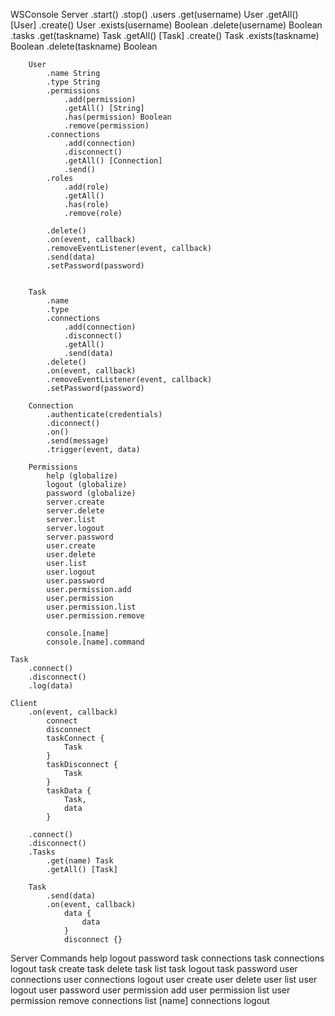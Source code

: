 
WSConsole
	Server
		.start()
		.stop()
		.users
			.get(username) User
			.getAll() [User]
			.create() User
			.exists(username) Boolean
			.delete(username) Boolean
		.tasks
			.get(taskname) Task
			.getAll() [Task]
			.create() Task
			.exists(taskname) Boolean
			.delete(taskname) Boolean

		User
			.name String
			.type String
			.permissions
				.add(permission)
				.getAll() [String]
				.has(permission) Boolean
				.remove(permission)
			.connections
				.add(connection)
				.disconnect()
				.getAll() [Connection]
				.send()
			.roles
				.add(role)
				.getAll()
				.has(role)
				.remove(role)

			.delete()
			.on(event, callback)
			.removeEventListener(event, callback)
			.send(data)
			.setPassword(password)


		Task
			.name
			.type
			.connections
				.add(connection)
				.disconnect()
				.getAll()
				.send(data)
			.delete()
			.on(event, callback)
			.removeEventListener(event, callback)
			.setPassword(password)

		Connection
			.authenticate(credentials)
			.diconnect()
			.on()
			.send(message)
			.trigger(event, data)

		Permissions
			help (globalize)
			logout (globalize)
			password (globalize)
			server.create
			server.delete
			server.list
			server.logout
			server.password
			user.create
			user.delete
			user.list
			user.logout
			user.password
			user.permission.add
			user.permission
			user.permission.list
			user.permission.remove

			console.[name]
			console.[name].command

	Task
		.connect()
		.disconnect()
		.log(data)

	Client
		.on(event, callback)
			connect
			disconnect
			taskConnect {
				Task
			}
			taskDisconnect {
				Task
			}
			taskData {
				Task,
				data
			}

		.connect()
		.disconnect()
		.Tasks
			.get(name) Task
			.getAll() [Task]

		Task
			.send(data)
			.on(event, callback)
				data {
					data
				}
				disconnect {}

Server Commands
	help
	logout
	password <password>
	task connections <name>
	task connections logout <name>
	task create <name>
	task delete <name>
	task list
	task logout <name>
	task password <name> <password>
	user connections <name>
	user connections logout <name>
	user create <name>
	user delete <name>
	user list
	user logout <name>
	user password <name> <password>
	user permission add <name> <permission>
	user permission list <name>
	user permission remove <name> <permission>
	connections list [name]
	connections logout <connection>
